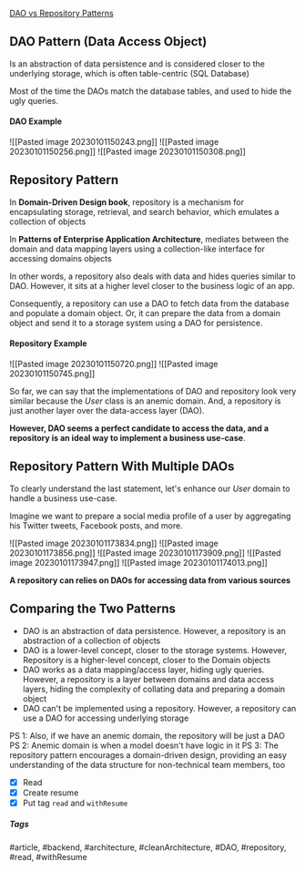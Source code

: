 [DAO vs Repository Patterns](https://www.baeldung.com/java-dao-vs-repository)

## DAO Pattern (Data Access Object)

Is an abstraction of data persistence and is considered closer to the underlying storage, which is often table-centric (SQL Database)

Most of the time the DAOs match the database tables, and used to hide the ugly queries.

#### DAO Example

![[Pasted image 20230101150243.png]]
![[Pasted image 20230101150256.png]]
![[Pasted image 20230101150308.png]]

## Repository Pattern

In **Domain-Driven Design book**, repository is a mechanism for encapsulating storage, retrieval, and search behavior, which emulates a collection of objects

In **Patterns of Enterprise Application Architecture**, mediates between the domain and data mapping layers using a collection-like interface for accessing domains objects

In other words, a repository also deals with data and hides queries similar to DAO. However, it sits at a higher level closer to the business logic of an app.

Consequently, a repository can use a DAO to fetch data from the database and populate a domain object. Or, it can prepare the data from a domain object and send it to a storage system using a DAO for persistence.


#### Repository Example

![[Pasted image 20230101150720.png]]
![[Pasted image 20230101150745.png]]

So far, we can say that the implementations of DAO and repository look very similar because the _User_ class is an anemic domain. And, a repository is just another layer over the data-access layer (DAO).

**However, DAO seems a perfect candidate to access the data, and a repository is an ideal way to implement a business use-case**.

## Repository Pattern With Multiple DAOs

To clearly understand the last statement, let's enhance our _User_ domain to handle a business use-case.

Imagine we want to prepare a social media profile of a user by aggregating his Twitter tweets, Facebook posts, and more.

![[Pasted image 20230101173834.png]]
![[Pasted image 20230101173856.png]]
![[Pasted image 20230101173909.png]]
![[Pasted image 20230101173947.png]]
![[Pasted image 20230101174013.png]]

**A repository can relies on DAOs for accessing data from various sources**

## Comparing the Two Patterns

-   DAO is an abstraction of data persistence. However, a repository is an abstraction of a collection of objects
- DAO is a lower-level concept, closer to the storage systems. However, Repository is a higher-level concept, closer to the Domain objects
- DAO works as a data mapping/access layer, hiding ugly queries. However, a repository is a layer between domains and data access layers, hiding the complexity of collating data and preparing a domain object
- DAO can't be implemented using a repository. However, a repository can use a DAO for accessing underlying storage

PS 1: Also, if we have an anemic domain, the repository will be just a DAO
PS 2: Anemic domain is when a model doesn't have logic in it
PS 3: The repository pattern encourages a domain-driven design, providing an easy understanding of the data structure for non-technical team members, too


- [x] Read
- [x] Create resume
- [x] Put tag `read` and `withResume`

##### Tags
#article, #backend, #architecture, #cleanArchitecture, #DAO, #repository, #read, #withResume 
